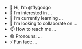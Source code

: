 - 👋 Hi, I’m @flygodgo
- 👀 I’m interested in ...
- 🌱 I’m currently learning ...
- 💞️ I’m looking to collaborate on ...
- 📫 How to reach me ...
- 😄 Pronouns: ...
- ⚡ Fun fact: ...

<!---
flygodgo/flygodgo is a ✨ special ✨ repository because its `README.md` (this file) appears on your GitHub profile.
You can click the Preview link to take a look at your changes.
--->
